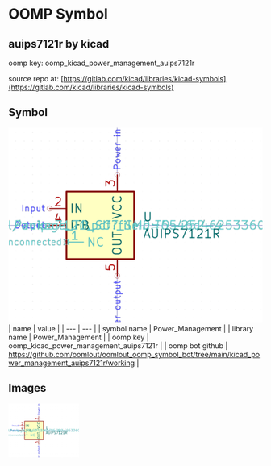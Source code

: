 # OOMP Symbol  
## auips7121r  by kicad  
  
oomp key: oomp_kicad_power_management_auips7121r  
  
source repo at: [https://gitlab.com/kicad/libraries/kicad-symbols](https://gitlab.com/kicad/libraries/kicad-symbols)  
## Symbol  
  
[![working.png](working_600.png)](working.png)  
| name | value | 
| --- | --- | 
| symbol name | Power_Management | 
| library name | Power_Management | 
| oomp key | oomp_kicad_power_management_auips7121r | 
| oomp bot github | https://github.com/oomlout/oomlout_oomp_symbol_bot/tree/main/kicad_power_management_auips7121r/working | 
## Images  
  
[![working.png](working_140.png)](working.png)  
